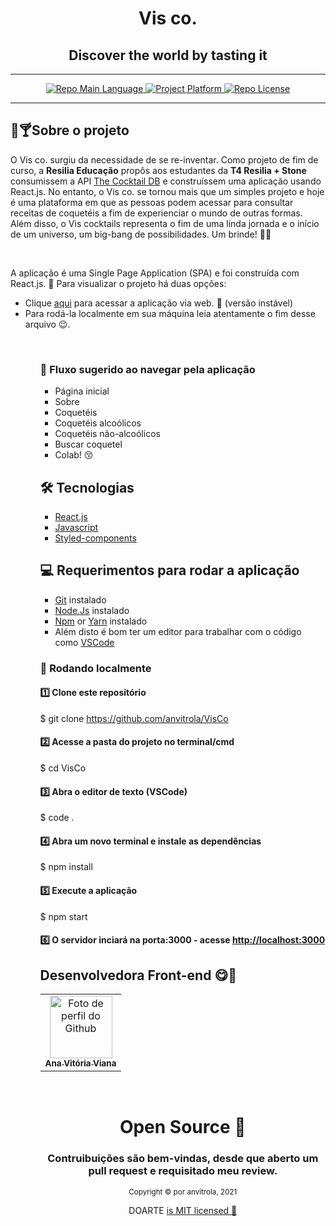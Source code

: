 
<div align="center">
  <h1>Vis co.</h1>
  <h2>Discover the world by tasting it </h2>    
    <hr />    
    <p>
        <a href="https://developer.mozilla.org/pt-BR/docs/Web/JavaScript">
            <img src="https://img.shields.io/badge/language-Javascript-yellow" alt="Repo Main Language" />
        </a>
        <a href="https://doarte-app.herokuapp.com/">
                    <img src="https://img.shields.io/badge/platform-web-blueviolet" alt="Project Platform" />
        </a>
        <a href="https://github.com/git/git-scm.com/blob/main/MIT-LICENSE.txt">
            <img src="https://img.shields.io/badge/licence-MIT-red" alt="Repo License" />
        </a>
    </p>     
       <hr />

</div>

## 🌼🍸Sobre o projeto
<p>
    O Vis co. surgiu da necessidade de se re-inventar. Como projeto de fim de curso, a <b>Resilia Educação</b> propôs aos estudantes da <b>T4 Resilia + Stone</b> consumissem a API <a href="https://www.thecocktaildb.com/">The Cocktail DB</a> e construíssem uma aplicação usando React.js. No entanto, o Vis co. se tornou mais que um simples projeto e hoje é uma plataforma em que as pessoas podem acessar para consultar receitas de coquetéis a fim de experienciar o mundo de outras formas. Além disso, o Vis cocktails representa o fim de uma linda jornada e o início de um universo, um big-bang de possibilidades. Um brinde! 🍻😊
</p>
        </br>
        

<p>A aplicação é uma Single Page Application (SPA) e foi construída com React.js. 🌷
    Para visualizar o projeto há duas opções:
    <ul>
    <li>Clique <a href="https://vis-co.netlify.app/">aqui</a> para acessar a aplicação via web. 🔗 (versão instável)</li>
    <li>Para rodá-la localmente em sua máquina leia atentamente o fim desse arquivo 😉.</li>
   <ul>
</p>
        </br>


### 🔆 Fluxo sugerido ao navegar pela aplicação
- Página inicial
- Sobre
- Coquetéis
- Coquetéis alcoólicos
- Coquetéis não-alcoólicos
- Buscar coquetel
- Colab! 😚


## 🛠 Tecnologias

- [React.js](https://reactjs.org/)
- [Javascript](https://developer.mozilla.org/pt-BR/docs/Web/JavaScript)
- [Styled-components](https://styled-components.com/docs/basics#getting-started)

## 💻 Requerimentos para rodar a aplicação

- [Git](https://git-scm.com/) instalado
- [Node.Js](https://node.js.org/) instalado
- [Npm](https://www.npmjs.com/) or [Yarn](https://yarnpkg.com/) instalado
- Além disto é bom ter um editor para trabalhar com o código como [VSCode](https://code.visualstudio.com/)

### 🐙 Rodando localmente

#### 1️⃣ Clone este repositório
$ git clone https://github.com/anvitrola/VisCo

#### 2️⃣ Acesse a pasta do projeto no terminal/cmd
$ cd VisCo

#### 3️⃣ Abra o editor de texto (VSCode)
$ code .

#### 4️⃣ Abra um novo terminal e instale as dependências
$ npm install

#### 5️⃣ Execute a aplicação
$ npm start

#### 6️⃣ O servidor inciará na porta:3000 - acesse <http://localhost:3000> 


## Desenvolvedora Front-end 😋🌸


<table>      
  <tr>    
    <td align="center">
      <a href="https://github.com/anvitrola">
        <img src="https://avatars.githubusercontent.com/u/62806299" width="100px;" alt="Foto de perfil do Github"/><br>
        <sub>
          <b>Ana Vitória Viana</b>
        </sub>
      </a>
    </td>    
  </tr>     
</table>



</br>

<div align="center">
  <h1>Open Source 🌙</h1>
    <h3>Contruibuições são bem-vindas, desde que aberto um pull request e requisitado meu review.</h3>
  <sub>Copyright © por anvitrola, 2021</sub>
  <p>DOARTE <a href="https://github.com/anvitrola/doarte-app/blob/responsiveness/LICENSE">is MIT licensed 💖</a></p>
</div>
